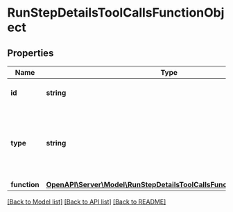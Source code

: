 # RunStepDetailsToolCallsFunctionObject

## Properties
Name | Type | Description | Notes
------------ | ------------- | ------------- | -------------
**id** | **string** | The ID of the tool call object. | 
**type** | **string** | The type of tool call. This is always going to be &#x60;function&#x60; for this type of tool call. | 
**function** | [**OpenAPI\Server\Model\RunStepDetailsToolCallsFunctionObjectFunction**](RunStepDetailsToolCallsFunctionObjectFunction.md) |  | 

[[Back to Model list]](../README.md#documentation-for-models) [[Back to API list]](../README.md#documentation-for-api-endpoints) [[Back to README]](../README.md)


